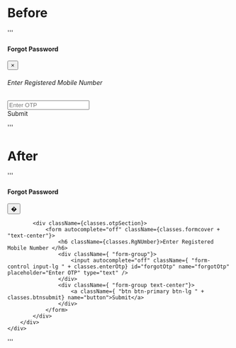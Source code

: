 # Before

'''
<div id="forgotpassword" class="modal forgotpassword" role="dialog">
                    <div class="modal-dialog ModalDialog">
                      <div class="modal-content ModalContent">
                        <div class="modal-header ModalHeader">
                            <h4 class="ModalHeading">Forgot Password</h4>
                            <button type="button" class="close" data-dismiss="modal">&times;</button>
                        </div>
                        <div class="otpSection">
                          <form class="formcover text-center" autocomplete="off">
                            <h6 class="RgNUmber">Enter Registered Mobile Number </h6>
                            <div class="form-group">
                              <input type="text" name="forgotOtp" id="forgotOtp" class="form-control input-lg enterOtp" placeholder="Enter OTP" 
                              autocomplete="off"/>
                            </div>
                            <div class="form-group text-center">
                              <a name="button" class="btn btn-primary btn-lg btnsubmit">Submit</a>
                            </div>
                          </form>
                        </div>
                        </div>
                    </div>
                  </div>

'''

# After

'''
<div className={ "modal " + classes.forgotpassword} id="forgotpassword" role="dialog">
    <div className={ "modal-dialog " + classes.ModalDialog}>
        <div className={ "modal-content " + classes.ModalContent}>
            <div className={ "modal-header " + classes.ModalHeader}>
                <h4 className={classes.ModalHeading}>Forgot Password</h4>
                <button className={ "close"} data-dismiss="modal" type="button">�</button>
            </div>

            <div className={classes.otpSection}>
                <form autocomplete="off" className={classes.formcover + "text-center"}>
                    <h6 className={classes.RgNUmber}>Enter Registered Mobile Number </h6>
                    <div className={ "form-group"}>
                        <input autocomplete="off" className={ "form-control input-lg " + classes.enterOtp} id="forgotOtp" name="forgotOtp" placeholder="Enter OTP" type="text" />
                    </div>
                    <div className={ "form-group text-center"}>
                        <a className={ "btn btn-primary btn-lg " + classes.btnsubmit} name="button">Submit</a>
                    </div>
                </form>
            </div>
        </div>
    </div>
</div>
'''
